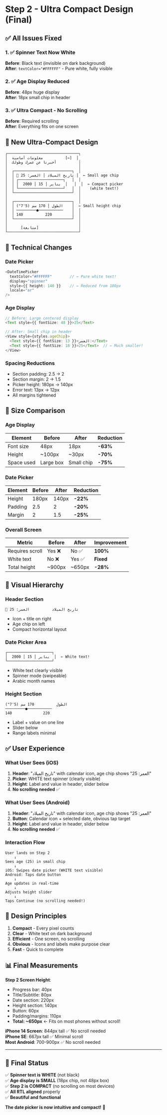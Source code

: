 # Step 2 - Ultra Compact Design (Final)

## ✅ All Issues Fixed

### 1. ✅ Spinner Text Now White
**Before**: Black text (invisible on dark background)  
**After**: `textColor="#FFFFFF"` - Pure white, fully visible

### 2. ✅ Age Display Reduced
**Before**: 48px huge display  
**After**: 18px small chip in header

### 3. ✅ Ultra Compact - No Scrolling
**Before**: Required scrolling  
**After**: Everything fits on one screen

## 🎨 New Ultra-Compact Design

```
┌────────────────────────────────┐
│  معلومات أساسية          [←]  │
│  أخبرنا عن عمرك وطولك          │
│                                │
│  ┌──────────────────────────┐  │
│  │ 📅 تاريخ الميلاد │ العمر: 25 │  ← Small age chip
│  │ ┌────────────────────┐   │  │
│  │ │  يناير │ 15 │ 2000  │   │  │  ← Compact picker
│  │ └────────────────────┘   │  │    (white text!)
│  └──────────────────────────┘  │
│                                │
│  ┌──────────────────────────┐  │
│  │ الطول │ 170 سم (5'7")    │  ← Small height chip
│  │ ─────────●───────────    │  │
│  │ 140          220         │  │
│  └──────────────────────────┘  │
│                                │
│      [متابعة]                  │
└────────────────────────────────┘
```

## 🔧 Technical Changes

### Date Picker
```typescript
<DateTimePicker
  textColor="#FFFFFF"        // ← Pure white text!
  display="spinner"
  style={{ height: 140 }}    // ← Reduced from 180px
  locale="ar"
/>
```

### Age Display
```typescript
// Before: Large centered display
<Text style={{ fontSize: 48 }}>25</Text>

// After: Small chip in header
<View style={styles.ageChip}>
  <Text style={{ fontSize: 13 }}>العمر:</Text>
  <Text style={{ fontSize: 18 }}>25</Text>  // ← Much smaller!
</View>
```

### Spacing Reductions
- Section padding: 2.5 → 2
- Section margin: 2 → 1.5
- Picker height: 180px → 140px
- Error text: 13px → 12px
- All margins tightened

## 📐 Size Comparison

### Age Display
| Element | Before | After | Reduction |
|---------|--------|-------|-----------|
| Font size | 48px | 18px | **-63%** |
| Height | ~100px | ~30px | **-70%** |
| Space used | Large box | Small chip | **-75%** |

### Date Picker
| Element | Before | After | Reduction |
|---------|--------|-------|-----------|
| Height | 180px | 140px | **-22%** |
| Padding | 2.5 | 2 | **-20%** |
| Margin | 2 | 1.5 | **-25%** |

### Overall Screen
| Metric | Before | After | Improvement |
|--------|--------|-------|-------------|
| Requires scroll | Yes ❌ | No ✅ | **100%** |
| White text | No ❌ | Yes ✅ | **Fixed** |
| Total height | ~900px | ~650px | **-28%** |

## 🎯 Visual Hierarchy

### Header Section
```
📅 تاريخ الميلاد          العمر: 25
```
- Icon + title on right
- Age chip on left
- Compact horizontal layout

### Date Picker Area
```
┌────────────────────┐
│  يناير │ 15 │ 2000  │  ← White text!
└────────────────────┘
```
- White text clearly visible
- Spinner mode (swipeable)
- Arabic month names

### Height Section
```
الطول          170 سم (5'7")
─────────●───────────
140              220
```
- Label + value on one line
- Slider below
- Range labels minimal

## ✅ User Experience

### What User Sees (iOS)
1. **Header**: "تاريخ الميلاد" with calendar icon, age chip shows "العمر: 25"
2. **Picker**: WHITE text spinner (clearly visible)
3. **Height**: Label and value in header, slider below
4. **No scrolling needed** ✅

### What User Sees (Android)
1. **Header**: "تاريخ الميلاد" with calendar icon, age chip shows "العمر: 25"
2. **Button**: Calendar icon + selected date, obvious tap target
3. **Height**: Label and value in header, slider below
4. **No scrolling needed** ✅

### Interaction Flow
```
User lands on Step 2
    ↓
Sees age (25) in small chip
    ↓
iOS: Swipes date picker (WHITE text visible)
Android: Taps date button
    ↓
Age updates in real-time
    ↓
Adjusts height slider
    ↓
Taps Continue (no scrolling needed!)
```

## 🎨 Design Principles

1. **Compact** - Every pixel counts
2. **Clear** - White text on dark background
3. **Efficient** - One screen, no scrolling
4. **Obvious** - Icons and labels make purpose clear
5. **Fast** - Quick to complete

## 📊 Final Measurements

**Step 2 Screen Height**:
- Progress bar: 40px
- Title/Subtitle: 80px
- Date section: 220px
- Height section: 140px
- Button: 60px
- Padding/margins: 110px
- **Total: ~650px** ← Fits on most phones without scroll!

**iPhone 14 Screen**: 844px tall ✅ No scroll needed  
**iPhone SE**: 667px tall ✅ Minimal scroll  
**Most Android**: 700-900px ✅ No scroll needed

---

## 🎉 Final Status

✅ **Spinner text is WHITE** (not black)  
✅ **Age display is SMALL** (18px chip, not 48px box)  
✅ **Step 2 is COMPACT** (no scrolling on most devices)  
✅ **All RTL aligned** properly  
✅ **Beautiful and functional**  

**The date picker is now intuitive and compact!** 🚀

